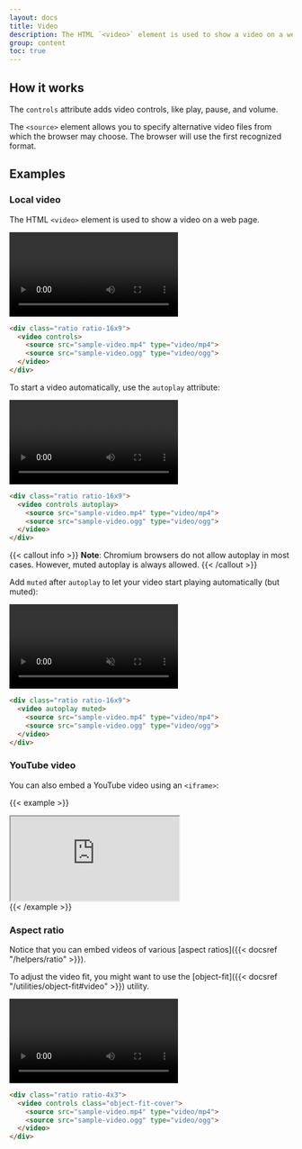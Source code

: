 ```yaml
---
layout: docs
title: Video
description: The HTML `<video>` element is used to show a video on a web page.
group: content
toc: true
---
```


## How it works

The `controls` attribute adds video controls, like play, pause, and volume.

The `<source>` element allows you to specify alternative video files from which the browser may choose.
The browser will use the first recognized format.

## Examples

### Local video

The HTML `<video>` element is used to show a video on a web page.

<div class="bd-example">
  <div class="ratio ratio-16x9">
    <video controls>
      <source src="assets/media/sample-video.mp4" type="video/mp4">
      <source src="assets/media/sample-video.ogg" type="video/ogg">
    </video>
  </div>
</div>

```html
<div class="ratio ratio-16x9">
  <video controls>
    <source src="sample-video.mp4" type="video/mp4">
    <source src="sample-video.ogg" type="video/ogg">
  </video>
</div>
```

To start a video automatically, use the `autoplay` attribute:

<div class="bd-example">
  <div class="ratio ratio-16x9">
    <video controls autoplay>
      <source src="assets/media/sample-video.mp4" type="video/mp4">
      <source src="assets/media/sample-video.ogg" type="video/ogg">
    </video>
  </div>
</div>

```html
<div class="ratio ratio-16x9">
  <video controls autoplay>
    <source src="sample-video.mp4" type="video/mp4">
    <source src="sample-video.ogg" type="video/ogg">
  </video>
</div>
```

{{< callout info >}}
**Note**: Chromium browsers do not allow autoplay in most cases. However, muted autoplay is always allowed.
{{< /callout >}}

Add `muted` after `autoplay` to let your video start playing automatically (but muted):

<div class="bd-example">
  <div class="ratio ratio-16x9">
    <video autoplay muted>
      <source src="assets/media/sample-video.mp4" type="video/mp4">
      <source src="assets/media/sample-video.ogg" type="video/ogg">
    </video>
  </div>
</div>

```html
<div class="ratio ratio-16x9">
  <video autoplay muted>
    <source src="sample-video.mp4" type="video/mp4">
    <source src="sample-video.ogg" type="video/ogg">
  </video>
</div>
```

### YouTube video

You can also embed a YouTube video using an `<iframe>`:

{{< example >}}
<div class="ratio ratio-16x9">
  <iframe src="https://www.youtube.com/embed/zpOULjyy-n8?rel=0" title="YouTube video" allowfullscreen></iframe>
</div>
{{< /example >}}

### Aspect ratio

Notice that you can embed videos of various [aspect ratios]({{< docsref "/helpers/ratio" >}}).

To adjust the video fit, you might want to use the [object-fit]({{< docsref "/utilities/object-fit#video" >}}) utility.

<div class="bd-example">
  <div class="ratio ratio-4x3">
    <video controls class="object-fit-cover">
      <source src="assets/media/sample-video.mp4" type="video/mp4">
      <source src="assets/media/sample-video.ogg" type="video/ogg">
    </video>
  </div>
</div>

```html
<div class="ratio ratio-4x3">
  <video controls class="object-fit-cover">
    <source src="sample-video.mp4" type="video/mp4">
    <source src="sample-video.ogg" type="video/ogg">
  </video>
</div>
```
